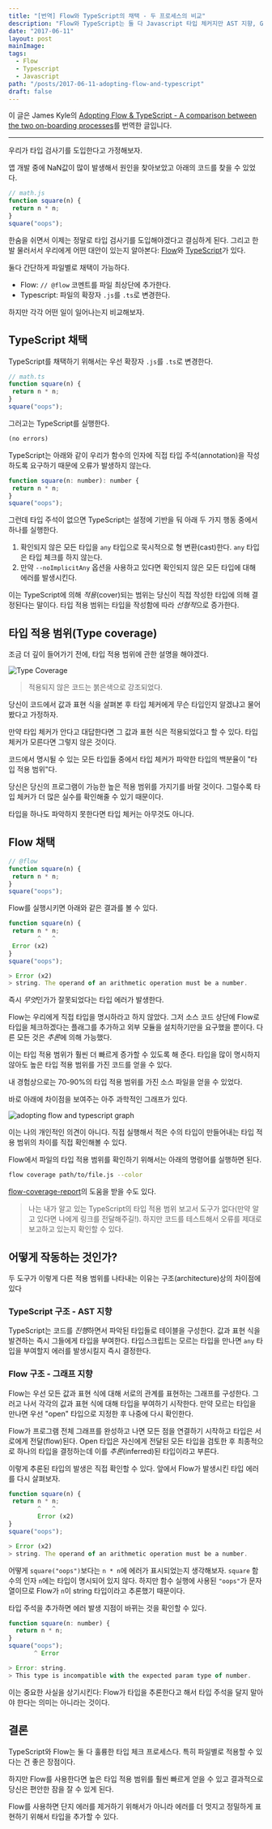 ```yaml
---
title: "[번역] Flow와 TypeScript의 채택 - 두 프로세스의 비교"
description: "Flow와 TypeScript는 둘 다 Javascript 타입 체커지만 AST 지향, Graph 지향이라는 차이점이 있고 타입 적용 범위에도 차이가 난다."
date: "2017-06-11"
layout: post
mainImage:
tags:
  - Flow
  - Typescript
  - Javascript
path: "/posts/2017-06-11-adopting-flow-and-typescript"
draft: false
---
```


이 글은 James Kyle의 [Adopting Flow & TypeScript - A comparison between the two on-boarding processes](http://thejameskyle.com/adopting-flow-and-typescript.html)를 번역한 글입니다.

---

우리가 타입 검사기를 도입한다고 가정해보자.

앱 개발 중에 NaN값이 많이 발생해서 원인을 찾아보았고 아래의 코드를 찾을 수 있었다.

```javascript
// math.js
function square(n) {
 return n * n;
}
square("oops");
```

한숨을 쉬면서 이제는 정말로 타입 검사기를 도입해야겠다고 결심하게 된다. 그리고 한발 물러서서 우리에게 어떤 대안이 있는지 알아본다: [Flow](https://flow.org/)와 [TypeScript](http://www.typescriptlang.org/)가 있다.

둘다 간단하게 파일별로 채택이 가능하다.

- Flow: `// @flow` 코멘트를 파일 최상단에 추가한다.
- Typescript: 파일의 확장자 `.js`를 `.ts`로 변경한다.

하지만 각각 어떤 일이 일어나는지 비교해보자.


## TypeScript 채택

TypeScript를 채택하기 위해서는 우선 확장자 `.js`를 `.ts`로 변경한다.

```javascript
// math.ts
function square(n) {
 return n * n;
}
square("oops");
```

그러고는 TypeScript를 실행한다.

```javascript
(no errors)
```

TypeScript는 아래와 같이 우리가 함수의 인자에 직접 타입 주석(annotation)을 작성하도록 요구하기 때문에 오류가 발생하지 않는다.

```javascript
function square(n: number): number {
 return n * n;
}
square("oops");
```

그런데 타입 주석이 없으면 TypeScript는 설정에 기반을 둬 아래 두 가지 행동 중에서 하나를 실행한다.

1. 확인되지 않은 모든 타입을 `any` 타입으로 묵시적으로 형 변환(cast)한다. `any` 타입은 타입 체크를 하지 않는다.
2. 만약 `--noImplicitAny` 옵션을 사용하고 있다면 확인되지 않은 모든 타입에 대해 에러를 발생시킨다.

이는 TypeScript에 의해 *적용*(cover)되는 범위는 당신이 직접 작성한 타입에 의해 결정된다는 말이다. 타입 적용 범위는 타입을 작성함에 따라 *선형적*으로 증가한다.


## 타입 적용 범위(Type coverage)

조금 더 깊이 들어가기 전에, 타입 적용 범위에 관한 설명을 해야겠다.


![Type Coverage](./type-coverage.png)

> 적용되지 않은 코드는 붉은색으로 강조되었다.

당신이 코드에서 값과 표현 식을 살펴본 후 타입 체커에게 무슨 타입인지 알겠냐고 물어봤다고 가정하자.

만약 타입 체커가 안다고 대답한다면 그 값과 표현 식은 적용되었다고 할 수 있다. 타입 체커가 모른다면 그렇지 않은 것이다.

코드에서 명시될 수 있는 모든 타입들 중에서 타입 체커가 파악한 타입의 백분율이 "타입 적용 범위"다.

당신은 당신의 프로그램이 가능한 높은 적용 범위를 가지기를 바랄 것이다. 그럴수록 타입 체커가 더 많은 실수를 확인해줄 수 있기 때문이다.

타입을 하나도 파악하지 못한다면 타입 체커는 아무것도 아니다.


## Flow 채택

```javascript
// @flow
function square(n) {
 return n * n;
}
square("oops");
```

Flow를 실행시키면 아래와 같은 결과를 볼 수 있다.

```javascript
function square(n) {
 return n * n;
        ^   ^
 Error (x2)
}
square("oops");

> Error (x2)
> string. The operand of an arithmetic operation must be a number.
```

즉시 *무엇*인가가 잘못되었다는 타입 에러가 발생한다.

Flow는 우리에게 직접 타입을 명시하라고 하지 않았다. 그저 소스 코드 상단에 Flow로 타입을 체크하겠다는 플래그를 추가하고 외부 모듈을 설치하기만을 요구했을 뿐이다. 다른 모든 것은 *추론*에 의해 가능했다.

이는 타입 적용 범위가 훨씬 더 빠르게 증가할 수 있도록 해 준다. 타입을 많이 명시하지 않아도 높은 타입 적용 범위를 가진 코드를 얻을 수 있다.

내 경험상으로는 70-90%의 타입 적용 범위를 가진 소스 파일을 얻을 수 있었다.

바로 아래에 차이점을 보여주는 아주 과학적인 그래프가 있다.

![adopting flow and typescript graph](./adopting-flow-and-typescript-graph.png)

이는 나의 개인적인 의견이 아니다. 직접 실행해서 적은 수의 타입이 만들어내는 타입 적용 범위의 차이를 직접 확인해볼 수 있다.

Flow에서 파일의 타입 적용 범위를 확인하기 위해서는 아래의 명령어를 실행하면 된다.

```bash
flow coverage path/to/file.js --color
```

[flow-coverage-report](https://github.com/rpl/flow-coverage-report)의 도움을 받을 수도 있다.

> 나는 내가 알고 있는 TypeScript의 타입 적용 범위 보고서 도구가 없다(만약 알고 있다면 나에게 링크를 전달해주길!). 하지만 코드를 테스트해서 오류를 제대로 보고하고 있는지 확인할 수 있다.


## 어떻게 작동하는 것인가?

두 도구가 이렇게 다른 적용 범위를 나타내는 이유는 구조(architecture)상의 차이점에 있다

### TypeScript 구조 - AST 지향

TypeScript는 코드를 *진행*하면서 파악된 타입들로 테이블을 구성한다. 값과 표현 식을 발견하는 즉시 그들에게 타입을 부여한다. 타입스크립트는 모르는 타입을 만나면 `any` 타입을 부여할지 에러를 발생시킬지 즉시 결정한다.

### Flow 구조 - 그래프 지향

Flow는 우선 모든 값과 표현 식에 대해 서로의 관계를 표현하는 그래프를 구성한다. 그러고 나서 각각의 값과 표현 식에 대해 타입을 부여하기 시작한다. 만약 모르는 타입을 만나면 우선 "open" 타입으로 지정한 후 나중에 다시 확인한다.

Flow가 프로그램 전체 그래프를 완성하고 나면 모든 점을 연결하기 시작하고 타입은 서로에게 전달(flow)된다. Open 타입은 자신에게 전달된 모든 타입을 검토한 후 최종적으로 하나의 타입을 결정하는데 이를 *추론*(inferred)된 타입이라고 부른다.

이렇게 추론된 타입의 발생은 직접 확인할 수 있다. 앞에서 Flow가 발생시킨 타입 에러를 다시 살펴보자.

```javascript
function square(n) {
 return n * n;
        ^   ^
        Error (x2)
}
square("oops");

> Error (x2)
> string. The operand of an arithmetic operation must be a number.
```

어떻게 `square("oops")`보다는 `n * n`에 에러가 표시되었는지 생각해보자. `square` 함수의 인자 `n`에는 타입이 명시되어 있지 않다. 하지만 함수 실행에 사용된 `"oops"`가 문자열이므로 Flow가 `n`이 string 타입이라고 추론했기 때문이다.

타입 주석을 추가하면 에러 발생 지점이 바뀌는 것을 확인할 수 있다.

```javascript
function square(n: number) {
  return n * n;
}
square("oops");
       ^ Error

> Error: string.
> This type is incompatible with the expected param type of number.
```

이는 중요한 사실을 상기시킨다: Flow가 타입을 추론한다고 해서 타입 주석을 달지 말아야 한다는 의미는 아니라는 것이다.

## 결론

TypeScript와 Flow는 둘 다 훌륭한 타입 체크 프로세스다. 특히 파일별로 적용할 수 있다는 건 좋은 장점이다.

하지만 Flow를 사용한다면 높은 타입 적용 범위를 훨씬 빠르게 얻을 수 있고 결과적으로 당신은 편안한 잠을 잘 수 있게 된다.

Flow를 사용하면 단지 에러를 제거하기 위해서가 아니라 에러를 더 멋지고 정밀하게 표현하기 위해서 타입을 추가할 수 있다.
